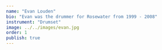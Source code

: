 ```yaml
---
name: "Evan Louden"
bio: "Evan was the drummer for Rosewater from 1999 - 2008"
instrument: "Drumset"
image: ../../images/evan.jpg
order: 1
publish: true
---
```

